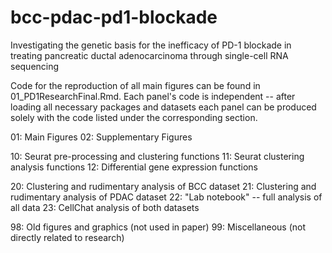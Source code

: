 # bcc-pdac-pd1-blockade
Investigating the genetic basis for the inefficacy of PD-1 blockade in treating pancreatic ductal adenocarcinoma through single-cell RNA sequencing 

Code for the reproduction of all main figures can be found in 01_PD1ResearchFinal.Rmd. Each panel's code is independent -- after loading all necessary packages and datasets each panel can be produced solely with the code listed under the corresponding section. 


01: Main Figures
02: Supplementary Figures

10: Seurat pre-processing and clustering functions
11: Seurat clustering analysis functions
12: Differential gene expression functions

20: Clustering and rudimentary analysis of BCC dataset
21: Clustering and rudimentary analysis of PDAC dataset
22: "Lab notebook" -- full analysis of all data
23: CellChat analysis of both datasets

98: Old figures and graphics (not used in paper)
99: Miscellaneous (not directly related to research)
